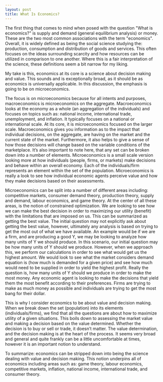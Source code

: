```yaml
---
layout: post
title: What Is Economics?
---
```


The first thing that comes to mind when posed with the question "What is economics?" is supply and demand (general equilibrium analysis) or money. These are the two most common associations with the term "economics". Overall, it is widely defined as being the social science studying the: production, consumption and distribution of goods and services. This often focuses on the ideas surrounding scarcity and how resources can be utilized in comparison to one another. Where this is a fair interpretation of the science, these definitions seem a bit narrow for my liking.

My take is this, economics at its core is a science about decision making and value. This sounds and is exceptionally broad, as it should be as economics is universally applicable. In this discussion, the emphasis is going to be on microeconomics. 

The focus is on microeconomics because for all intents and purposes, macroeconomics is microeconomics on the aggregate. Macroeconomics looks at the economy as a whole (an aggregation of the individuals) and focuses on topics such as: national income, international trade, unemployment, and inflation. It typically focuses on a national or international scale. At its core, it is microeconomics focused on the larger scale. Macroeconomics gives you information as to the impact that individual decisions, on the aggregate, are having on the market and the current state of the market. Furthermore, it also helps to give a sense of how those decisions will change based on the variable conditions of the marketplace. It’s also important to note here, that any set can be broken down into a number of elements.
Microeconomics is a small scale version looking more at how individuals (people, firms, or markets) make decisions and behave within an overall economy. Each of the individuals/firm represents an element within the set of the population. Microeconomics is really a look to see how individual economic agents perceive value and how they make decisions based on their assessments. 

Microeconomics can be split into a number of different areas including: competitive markets, consumer demand theory, production theory, supply and demand, labour economics, and game theory. At the center of all these areas, is the notion of constrained optimization. We are looking to see how we can make the best decision in order to maximizing our utility (benefit) with the limitations that are imposed on us. This can be summarized as getting the best value. The initial question may not explicitly ask about getting the best value, however, ultimately any analysis is based on trying to get the most out of what we have available. An example would be if we are a firm, and are producing a good Y, we may be looking to analyze how many units of Y we should produce. In this scenario, our initial question may be how many units of Y should we produce. However, when we approach this, we perform our calculations in order to see what would get us the highest amount. We would look to see what the market considers demand equation is (how much is demanded for a given price) and see how much would need to be supplied in order to yield the highest profit.  Really the question is, how many units of Y should we produce in order to make the most money. Any economic agent is looking to make the decisions that yield them the most benefit according to their preferences. Firms are trying to make as much money as possible and individuals are trying to get the most bang for their dollar. 

This is why I consider economics to be about value and decision making. When we break down the set (population) into its elements (individuals/firms), we find that all the questions are about how to maximize utility of a given situations. This boils down to assessing the market value and making a decision based on the value determined. Whether the decision is to buy or sell or trade, it doesn’t matter. The value determination, and the decision making is at the heart of the process. It seems very broad and general and quite frankly can be a little uncomfortable at times, however it is an important notion to understand. 

To summarize: economics can be stripped down into being the science dealing with value and decision making. This notion underpins all of economics including areas such as: game theory, labour economics, competitive markets, inflation, national income, international trade, and consumer theory.


